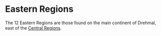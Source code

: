 # Eastern Regions

The 12 Eastern Regions are those found on the main continent of Drehmal, east of the [Central Regions](/World/Drehmal/Regions/Central_Regions/).